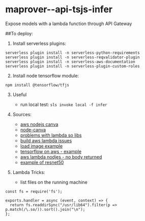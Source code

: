 # maprover--api-tsjs-infer
Expose models with a lambda function through API Gateway


##To deploy:

1. Install serverless plugins:
```
serverless plugin install -n serverless-python-requirements
serverless plugin install -n serverless-reqvalidator-plugin
serverless plugin install -n serverless-aws-documentation
serverless plugin install -n serverless-plugin-custom-roles
```

2. Install node tensorflow module:
```
npm install @tensorflow/tfjs
```

3. Useful
    - run local test: ```sls invoke local -f infer```

4. Sources:
    - [aws nodejs canva](https://github.com/Automattic/node-canvas/wiki/Installation:-AWS-Lambda)
    - [node-canva](https://github.com/Automattic/node-canvas)
    - [problems with lambda so libs](https://github.com/Automattic/node-canvas/issues/680)
    - [build aws lambda issues](https://github.com/Automattic/node-canvas/issues/680)
    - [load image example](https://medium.com/@nico.axtmann95/scalable-image-classification-with-onnx-js-and-aws-lambda-ab3d7bd1723)
    - [tensorflow on aws - example](http://blog.zenof.ai/object-detection-in-react-native-app-using-tensorflow-js/)
    - [aws lambda nodjes - no body returned](https://medium.com/lifeomic/a-two-week-search-for-the-missing-body-of-a-lambda-function-response-c9ee79bd8093)
    - [example of resnet50](https://medium.com/@nico.axtmann95/scalable-image-classification-with-onnx-js-and-aws-lambda-ab3d7bd1723) 

5. Lambda Tricks:
    - list files on the running machine
```
const fs = require('fs');

exports.handler = async (event, context) => {
  return fs.readdirSync("/usr/lib64").filter(p => p.match(/\.so/)).sort().join("\n");
};
```
